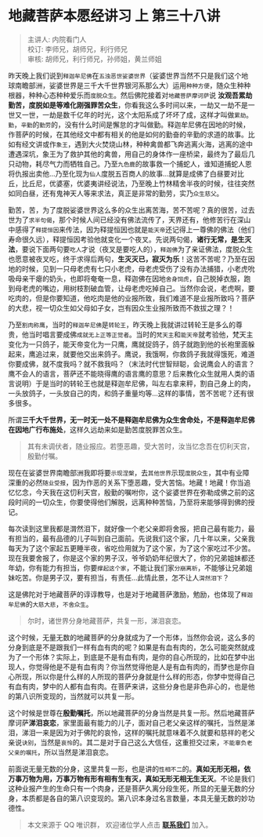 # 地藏菩萨本愿经讲习 上 第三十八讲

> 主讲人: 内院看门人 <br />
> 校订: 李师兄，胡师兄，利行师兄 <br />
> 审核: 胡师兄，利行师兄，孙师姐，黄兰师姐 <br />

昨天晚上我们说到`释迦牟尼佛`在`五浊恶世娑婆世界`（娑婆世界当然不只是我们这个地球南瞻部洲，娑婆世界是三千大千世界银河系那么大）运用`种种方便`，随众生种种根器，种种心态种种爱乐而`度脱众生`。然后佛陀接着对`地藏菩萨摩诃萨`说 **汝观吾累劫勤苦，度脱如是等难化刚强罪苦众生**，你看我这么多时间以来，一劫又一劫不是一世又一世，一劫是数千亿年的时光，这个太阳系成了坏坏了成，这样才叫做`累劫`。`勤`，`辛勤`的`勤劳`的，没有什么时间是懈怠的才叫做勤。释迦牟尼佛在因地的时候，作菩萨的时候，在其他经文中都有相关的他是如何的勤奋的辛勤的求道的故事。比如有经文讲或作`象王`，遇到大火焚烧山林，种种禽兽都飞奔逃离火海，逃离的途中遭遇深坑，象王为了救护其他的禽兽，用自己的身体作一座桥梁，最终为了最后几只动物，耗尽气力而牺牲自己。乃至`九色鹿`的故事救一个捕蛇人，谁知道捕蛇人恩将仇报出卖他...乃至化现为`仙人`度脱五百商人的故事...就算是成佛了白昼要对比丘，比丘尼，优婆塞，优婆夷讲经说法，乃至晚上竹林精舍半夜的时候，往往突然如同白昼，还有鬼神天人等来求法，真正是非常的勤劳，实乃`众生慈父`。

勤苦，苦，为了度脱娑婆世界这么多的众生出离苦海，苦不苦呢？真的很苦，过去世为了`求半句偈`，那个时候人间已经没有佛法流传了，天界还有，他修苦行在深山中感得了`释提恒因`来传法，因为释提恒因也就是`能天帝`还记得上一尊佛的佛法（他们寿命很久远），释提恒因考验他就变化一个夜叉。先说两句偈，**诸行无常，是生灭法**，要说下面两句要`吃人`才说（夜叉是要吃人的），`释迦佛`为了亲证佛法，度脱众生也愿意被夜叉吃，终于求得后两句，**生灭灭已，寂灭为乐**！这苦不苦呢？乃至在因地的时候，见到一只母老虎有七只小老虎，母老虎受伤了没有办法捕猎，小老虎吮吸母亲干瘪的奶头，也即将奄奄一息，释迦佛在因地`舍身饲虎`，自己脱掉衣服，跑到母老虎的嘴边，用树枝割破血管，让母老虎吃掉自己。当然你会说，老虎啊，要吃肉的，但是你要知道，他吃肉是他的业报所致，我们难道不是业报所致吗？菩萨的大悲，视一切众生如父母如子女，岂有因众生业报所致而不救拔之理？！

乃至`割肉称鹰`，当时的`释迦牟尼佛`是`转轮王`，昨天晚上我就讲过转轮王是多么的尊贵，他当时唱言要成佛`成就无上正等正觉者`。当时的`梵天主`和`能天帝`就考验他，梵天主变化为一只鸽子，能天帝变化为一只鹰，鹰就捉鸽子，鸽子就跑到他的长袍里面躲起来，鹰追过来，就要他交出来鸽子。鹰说，我饿啊，你救鸽子我就得饿死，难道你要成佛，就不度我吗？就不救我吗？（末法时代世智辩聪，会说鹰会人的语言？鹰不会人的语言，菩萨还不能晓得鹰的语言鹰的意思？后来教化众生就用人类的语言说明）于是当时的转轮王也就是释迦牟尼佛，叫左右拿来秤，割自己身上的肉，一头放鸽子，一头放自己的肉，和鸽子重量均等...这样的事情，苦不苦呢？还有很多很多。

所谓**三千大千世界，无一时无一处不是释迦牟尼佛为众生舍命处，不是释迦牟尼佛在因地广行布施处**，这样久远劫来如是勤苦度脱罪苦众生。

> 其有未调伏者，随业报应。若堕恶趣，受大苦时，汝当忆念吾在忉利天宫，殷勤付嘱。

现在在娑婆世界南瞻部洲我即将要`示现涅槃`，去`其他世界`示现`度脱众生`，其中有业障深重的必然`随业受报`，因为作恶的关系下堕恶趣，受大苦恼。地藏！地藏！你当追忆忆念，今天我在这忉利天宫，殷勤的嘱咐你，这个娑婆世界在弥勒成佛之前的这段时间的一切众生，你要使得他们解脱，远离种种苦恼，乃至将来能够得到佛的授记。

每次读到这里我都是潸然泪下，就好像一个老父亲即将舍报，把自己最有能力，最有担当的，最有品德的儿子叫到自己面前。先说我们这个家，几十年以来，父亲我每天为了这个家起五更睡半夜，省吃俭用就为了这个家，为了这个家吃过不少苦。现在我要舍报了，你是这个家的男子汉，爷爷奶奶年纪很大了，你的兄弟姐妹都还年幼，你有能力有担当，你要`撑起这个家`，不能让我们家`分崩离析`，不能够让兄弟姐妹吃苦。你是男子汉，要有担当，有责任...此情此景，怎不让人`潸然泪下`？

这是佛陀对于地藏菩萨的谆谆教导，也是对于地藏菩萨激励，勉励，也体现了`释迦牟尼佛`的`大慈大悲`，`不舍众生`。

> 尔时，诸世界分身地藏菩萨，共复一形，涕泪哀恋。

这个时候，无量无数的地藏菩萨的分身就成为了一个形体，当然你会说，这么多的分身到底是不是跟我们一样有血有肉的呢？如果是有血有肉的，怎么可能突然就成为了一个形体？实际上，到底是不是有血有肉，是你的自心所现的，比如在梦中出现人，你觉得他是不是有血有肉？你当然觉得他是人是有血有肉的，而梦也是你自心所现，所以你是什么样的人所现的菩萨分身就是什么样的形态，你梦中觉得自己有血有肉，梦中的人都有血有肉。在菩萨来讲，这些分身也是非色非心的，也是他的第八识所变现的，当然就可以共复一形。

这个时候是世尊在**殷勤嘱托**，所以地藏菩萨的分身当然是共复一形。然后地藏菩萨摩诃萨**涕泪哀恋**，家里面最有能力的儿子，面对自己老父亲这样的嘱托，当然是涕泪，涕泪一来是因为对于佛陀的哀怜，这样的嘱托就意味着不久就要和慈祥的老父亲说`诀别`，当然是`哀怜`的。其二是对于自己这么大信任，这重担交过来，`不能辜负老父亲的嘱托`，所以当然是涕泪哀恋。
  
前面说无量无数的分身，这里共复一形，也是讲的`性相不二`的。**真如无形无相，依万事万物为用，万事万物有形有相有生有灭，真如无形无相无生无灭**。不论是我们这种业报产生的生命只有一个肉身，还是菩萨久离分段生死，所显的无量无数的分身，本质都是各自的第八识变现的。第八识本身过名言数量，本具无量无数的妙功德性。

> 本文来源于 QQ 唯识群， 欢迎诸位学人点击 **[联系我们](https://mp.weixin.qq.com/s/lZCfWjmLjgNR165Tx4_bCQ)** 加入。
